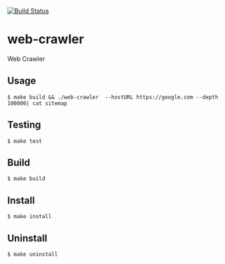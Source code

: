 [![Build Status](https://travis-ci.org/rishubhjain/web-crawler.svg?branch=master)](https://travis-ci.org/rishubhjain/web-crawler)

# web-crawler
Web Crawler

## Usage
```
$ make build && ./web-crawler  --hostURL https://google.com --depth 100000| cat sitemap
```

## Testing
```
$ make test
```

## Build
```
$ make build
```

## Install
```
$ make install
```

## Uninstall
```
$ make uninstall
```
